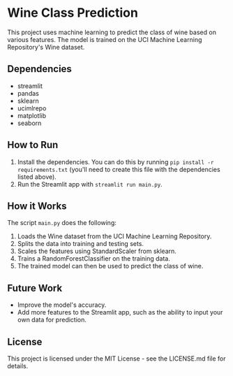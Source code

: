 # Wine Class Prediction

This project uses machine learning to predict the class of wine based on various features. The model is trained on the UCI Machine Learning Repository's Wine dataset.

## Dependencies

- streamlit
- pandas
- sklearn
- ucimlrepo
- matplotlib
- seaborn

## How to Run

1. Install the dependencies. You can do this by running `pip install -r requirements.txt` (you'll need to create this file with the dependencies listed above).
2. Run the Streamlit app with `streamlit run main.py`.

## How it Works

The script `main.py` does the following:

1. Loads the Wine dataset from the UCI Machine Learning Repository.
2. Splits the data into training and testing sets.
3. Scales the features using StandardScaler from sklearn.
4. Trains a RandomForestClassifier on the training data.
5. The trained model can then be used to predict the class of wine.

## Future Work

- Improve the model's accuracy.
- Add more features to the Streamlit app, such as the ability to input your own data for prediction.

## License

This project is licensed under the MIT License - see the LICENSE.md file for details.